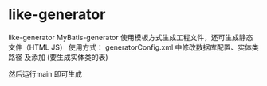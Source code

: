# like-generator
like-generator
MyBatis-generator 使用模板方式生成工程文件，还可生成静态文件（HTML JS）
使用方式：
  generatorConfig.xml 中修改数据库配置、实体类路径 及添加<table> (要生成实体类的表)
  
  然后运行main 即可生成
